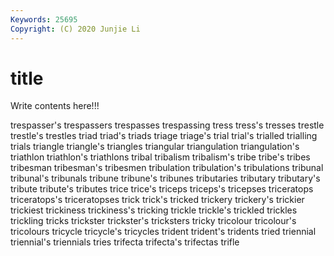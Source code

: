 ```yaml
---
Keywords: 25695
Copyright: (C) 2020 Junjie Li
---
```


# title

Write contents here!!!
 
trespasser's 
trespassers 
trespasses 
trespassing 
tress
tress's 
tresses 
trestle 
trestle's 
trestles 
triad 
triad's 
triads 
triage 
triage's
trial 
trial's 
trialled 
trialling 
trials 
triangle 
triangle's 
triangles 
triangular 
triangulation
triangulation's 
triathlon 
triathlon's 
triathlons 
tribal 
tribalism 
tribalism's 
tribe 
tribe's 
tribes
tribesman 
tribesman's 
tribesmen 
tribulation 
tribulation's 
tribulations 
tribunal 
tribunal's 
tribunals 
tribune
tribune's 
tribunes 
tributaries 
tributary 
tributary's 
tribute 
tribute's 
tributes 
trice 
trice's
triceps 
triceps's 
tricepses 
triceratops 
triceratops's 
triceratopses 
trick 
trick's 
tricked 
trickery
trickery's 
trickier 
trickiest 
trickiness 
trickiness's 
tricking 
trickle 
trickle's 
trickled 
trickles
trickling 
tricks 
trickster 
trickster's 
tricksters 
tricky 
tricolour 
tricolour's 
tricolours 
tricycle
tricycle's 
tricycles 
trident 
trident's 
tridents 
tried 
triennial 
triennial's 
triennials 
tries
trifecta 
trifecta's 
trifectas 
trifle 

